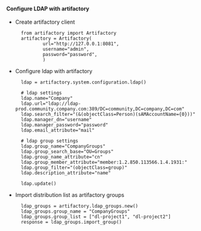 #### Configure LDAP with artifactory

- Create artifactory client

        from artifactory import Artifactory
        artifactory = Artifactory(
                url="http://127.0.0.1:8081",
                username="admin",
                password="password",
                )


- Configure ldap with artifactory

        ldap = artifactory.system.configuration.ldap()

        # ldap settings
        ldap.name="Company"
        ldap.url="ldap://ldap-prod.community.company.com:389/DC=community,DC=company,DC=com"
        ldap.search_filter="(&(objectClass=Person)(sAMAccountName={0}))"
        ldap.manager_dn="username"
        ldap.manager_password="password"
        ldap.email_attribute="mail"

        # ldap group settings
        ldap.group_name="CompanyGroups"
        ldap.group_search_base="OU=Groups"
        ldap.group_name_attribute="cn"
        ldap.group_member_attribute="member:1.2.850.113566.1.4.1931:"
        ldap.group_filter="(objectClass=group)"
        ldap.description_attribute="name"

        ldap.update()


- Import distribution list as artifactory groups

        ldap_groups = artifactory.ldap_groups.new()
        ldap_groups.group_name = "CompanyGroups"
        ldap_groups.group_list = ["dl-project1", "dl-project2"]
        response = ldap_groups.import_group()
